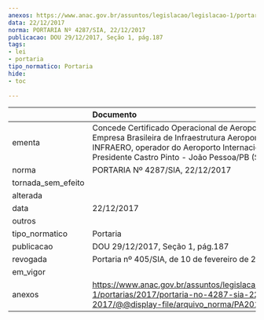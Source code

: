 ```yaml
---
anexos: https://www.anac.gov.br/assuntos/legislacao/legislacao-1/portarias/2017/portaria-no-4287-sia-22-12-2017/@@display-file/arquivo_norma/PA2017-4287.pdf
data: 22/12/2017
norma: PORTARIA Nº 4287/SIA, 22/12/2017
publicacao: DOU 29/12/2017, Seção 1, pág.187
tags:
- lei
- portaria
tipo_normatico: Portaria
hide: 
- toc 
 
---
```


|                    | Documento                                                                                                                                                                                          |
|:-------------------|:---------------------------------------------------------------------------------------------------------------------------------------------------------------------------------------------------|
| ementa             | Concede Certificado Operacional de Aeroporto à Empresa Brasileira de Infraestrutura Aeroportuária - INFRAERO, operador do Aeroporto Internacional Presidente Castro Pinto - João Pessoa/PB (SBJP). |
| norma              | PORTARIA Nº 4287/SIA, 22/12/2017                                                                                                                                                                   |
| tornada_sem_efeito |                                                                                                                                                                                                    |
| alterada           |                                                                                                                                                                                                    |
| data               | 22/12/2017                                                                                                                                                                                         |
| outros             |                                                                                                                                                                                                    |
| tipo_normatico     | Portaria                                                                                                                                                                                           |
| publicacao         | DOU 29/12/2017, Seção 1, pág.187                                                                                                                                                                   |
| revogada           | Portaria nº 405/SIA, de 10 de fevereiro de 2020.                                                                                                                                                   |
| em_vigor           |                                                                                                                                                                                                    |
| anexos             | https://www.anac.gov.br/assuntos/legislacao/legislacao-1/portarias/2017/portaria-no-4287-sia-22-12-2017/@@display-file/arquivo_norma/PA2017-4287.pdf                                               |